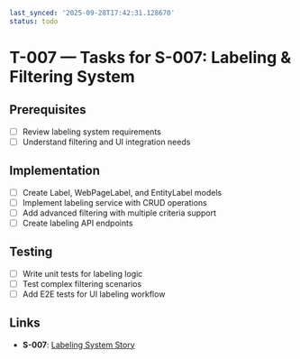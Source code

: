 ```yaml
last_synced: '2025-09-28T17:42:31.128670'
status: todo
```

# T-007 — Tasks for S-007: Labeling & Filtering System

## Prerequisites
- [ ] Review labeling system requirements
- [ ] Understand filtering and UI integration needs

## Implementation
- [ ] Create Label, WebPageLabel, and EntityLabel models
- [ ] Implement labeling service with CRUD operations
- [ ] Add advanced filtering with multiple criteria support
- [ ] Create labeling API endpoints

## Testing
- [ ] Write unit tests for labeling logic
- [ ] Test complex filtering scenarios
- [ ] Add E2E tests for UI labeling workflow

## Links
- **S-007**: [Labeling System Story](../stories/S-007-labeling-system.md)

